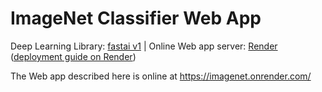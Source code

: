 #  ImageNet Classifier Web App

Deep Learning Library: [fastai v1](https://docs.fast.ai/) | Online Web app server: [Render](https://render.com) ([deployment guide on Render](https://course-v3.fast.ai/deployment_render.html))

The Web app described here is online at https://imagenet.onrender.com/
